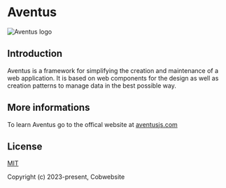 # Aventus

![Aventus logo](https://aventusjs.com/img/aventus.gif "Aventus")

## Introduction

Aventus is a framework for simplifying the creation and maintenance of a web application. It is based on web components for the design as well as creation patterns to manage data in the best possible way.

## More informations
To learn Aventus go to the offical website at [aventusjs.com](https://aventusjs.com/)

## License

[MIT](https://opensource.org/licenses/MIT)

Copyright (c) 2023-present, Cobwebsite